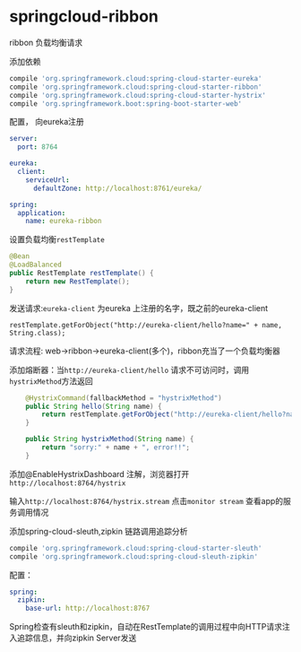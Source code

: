 # springcloud-ribbon


ribbon 负载均衡请求

添加依赖

```groovy
compile 'org.springframework.cloud:spring-cloud-starter-eureka'
compile 'org.springframework.cloud:spring-cloud-starter-ribbon'
compile 'org.springframework.cloud:spring-cloud-starter-hystrix'
compile 'org.springframework.boot:spring-boot-starter-web'
```

配置， 向eureka注册

```yaml
server:
  port: 8764

eureka:
  client:
    serviceUrl:
      defaultZone: http://localhost:8761/eureka/

spring:
  application:
    name: eureka-ribbon
```

设置负载均衡`restTemplate`

```java
@Bean
@LoadBalanced
public RestTemplate restTemplate() {
    return new RestTemplate();
}
```

发送请求:`eureka-client` 为eureka 上注册的名字，既之前的eureka-client

`restTemplate.getForObject("http://eureka-client/hello?name=" + name, String.class);`

请求流程: web->ribbon->eureka-client(多个)，ribbon充当了一个负载均衡器

添加熔断器：当`http://eureka-client/hello` 请求不可访问时，调用`hystrixMethod`方法返回

```java
    @HystrixCommand(fallbackMethod = "hystrixMethod")
    public String hello(String name) {
        return restTemplate.getForObject("http://eureka-client/hello?name=" + name, String.class);
    }

    public String hystrixMethod(String name) {
        return "sorry:" + name + ", error!!";
    }
```

添加@EnableHystrixDashboard 注解，浏览器打开 `http://localhost:8764/hystrix`

输入`http://localhost:8764/hystrix.stream` 点击`monitor stream` 查看app的服务调用情况


添加spring-cloud-sleuth,zipkin 链路调用追踪分析

```groovy
compile 'org.springframework.cloud:spring-cloud-starter-sleuth'
compile 'org.springframework.cloud:spring-cloud-sleuth-zipkin'
```

配置：

```yaml
spring:
  zipkin:
    base-url: http://localhost:8767
```

Spring检查有sleuth和zipkin，自动在RestTemplate的调用过程中向HTTP请求注入追踪信息，并向zipkin Server发送
